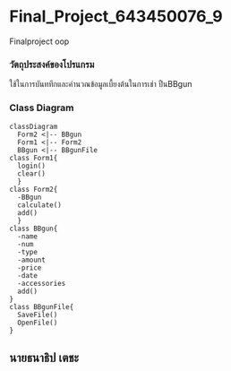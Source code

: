 # Final_Project_643450076_9
Finalproject oop <br>
### วัตถุประสงค์ของโปรแกรม
ใช้ในการบันททึกและคำนวณข้อมูลเบื้ยงต้นในการเช่า ปืนBBgun <br>
### Class Diagram
```mermaid
classDiagram 
  Form2 <|-- BBgun
  Form1 <|-- Form2
  BBgun <|-- BBgunFile
class Form1{
  login()
  clear()
  }
class Form2{
  -BBgun
  calculate()
  add()
  }
class BBgun{
  -name
  -num
  -type
  -amount
  -price
  -date
  -accessories
  add()
}
class BBgunFile{
  SaveFile()
  OpenFile()
}
```
## นายธนาธิป เตชะ
